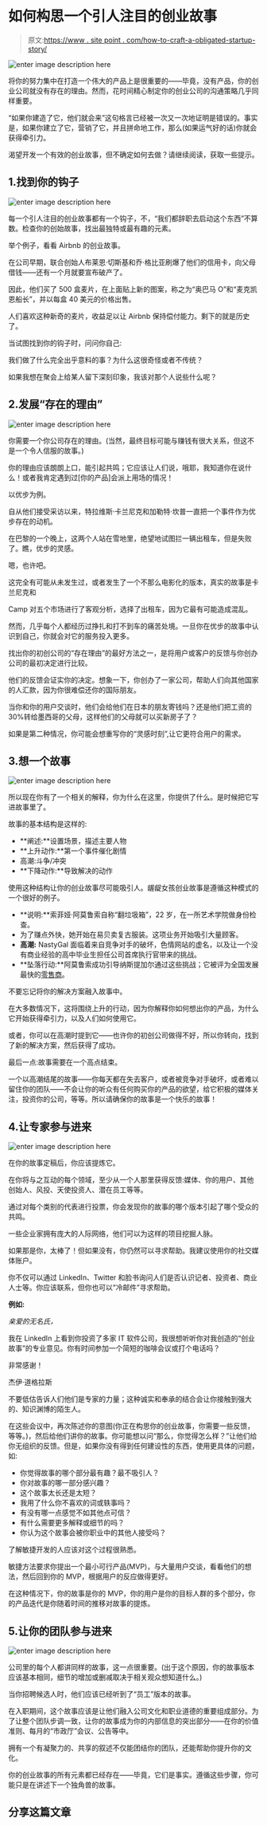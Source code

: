 # 如何构思一个引人注目的创业故事

> 原文:[https://www . site point . com/how-to-craft-a-obligated-startup-story/](https://www.sitepoint.com/how-to-craft-a-compelling-startup-story/)

![enter image description here](../Images/63d22e0a254b0ec16cf6572a0c57edf8.png)

将你的努力集中在打造一个伟大的产品上是很重要的——毕竟，没有产品，你的创业公司就没有存在的理由。然而，花时间精心制定你的创业公司的沟通策略几乎同样重要。

“如果你建造了它，他们就会来”这句格言已经被一次又一次地证明是错误的。事实是，如果你建立了它，营销了它，并且拼命地工作，那么(如果运气好的话)你就会获得牵引力。

渴望开发一个有效的创业故事，但不确定如何去做？请继续阅读，获取一些提示。

## 1.找到你的钩子

![enter image description here](../Images/083fdcf494659e0ca3b5b9893c47a804.png)

每一个引人注目的创业故事都有一个钩子，不，“我们都辞职去启动这个东西”不算数。检查你的创始故事，找出最独特或最有趣的元素。

举个例子，看看 Airbnb 的创业故事。

在公司早期，联合创始人布莱恩·切斯基和乔·格比亚刷爆了他们的信用卡，向父母借钱——还有一个月就要宣布破产了。

因此，他们买了 500 盒麦片，在上面贴上新的图案，称之为“奥巴马 O”和“麦克凯恩船长”，并以每盒 40 美元的价格出售。

人们喜欢这种新奇的麦片，收益足以让 Airbnb 保持偿付能力。剩下的就是历史了。

当试图找到你的钩子时，问问你自己:

我们做了什么完全出乎意料的事？为什么这很奇怪或者不传统？

如果我想在聚会上给某人留下深刻印象，我该对那个人说些什么呢？

## 2.发展“存在的理由”

![enter image description here](../Images/ea8e717b983ac4edd0081688f7685f0e.png)

你需要一个你公司存在的理由。(当然，最终目标可能与赚钱有很大关系，但这不是一个令人信服的故事。)

你的理由应该朗朗上口，能引起共鸣；它应该让人们说，哦耶，我知道你在说什么！或者我肯定遇到过[你的产品]会派上用场的情况！

以优步为例。

自从他们接受采访以来，特拉维斯·卡兰尼克和加勒特·坎普一直把一个事件作为优步存在的动机。

在巴黎的一个晚上，这两个人站在雪地里，绝望地试图拦一辆出租车，但是失败了。瞧，优步的灵感。

嗯，也许吧。

这完全有可能从未发生过，或者发生了一个不那么电影化的版本，真实的故事是卡兰尼克和

Camp 对五个市场进行了客观分析，选择了出租车，因为它最有可能造成混乱。

然而，几乎每个人都经历过挣扎和打不到车的痛苦处境。一旦你在优步的故事中认识到自己，你就会对它的服务投入更多。

找出你的初创公司的“存在理由”的最好方法之一，是将用户或客户的反馈与你创办公司的最初决定进行比较。

他们的反馈会证实你的决定。想象一下，你创办了一家公司，帮助人们向其他国家的人汇款，因为你很难偿还你的国际朋友。

当你和你的用户交谈时，他们会给他们在日本的朋友寄钱吗？还是他们把工资的 30%转给墨西哥的父母，这样他们的父母就可以买新房子了？

如果是第二种情况，你可能会想重写你的“灵感时刻”,让它更符合用户的需求。

## 3.想一个故事

![enter image description here](../Images/16eb435c6f8e16619e127a042fa0d57b.png)

所以现在你有了一个相关的解释，你为什么在这里，你提供了什么。是时候把它写进故事里了。

故事的基本结构是这样的:

*   **阐述:**设置场景，描述主要人物
*   **上升动作:**第一个事件催化剧情
*   高潮:斗争/冲突
*   **下降动作:**导致解决的动作

使用这种结构让你的创业故事尽可能吸引人。龌龊女孩创业故事是遵循这种模式的一个很好的例子。

*   **说明:**索菲娅·阿莫鲁索自称“翻垃圾箱”，22 岁，在一所艺术学院做身份检查。
*   为了赚点外快，她开始在易贝卖复古服装。这项业务开始吸引大量顾客。
*   **高潮:** NastyGal 面临着来自竞争对手的破坏，色情网站的虚名，以及让一个没有商业经验的高中毕业生担任公司首席执行官带来的挑战。
*   **坠落行动:**阿莫鲁索成功引导纳斯提加尔通过这些挑战；它被评为全国发展最快的[零售商](http://www.nytimes.com/2013/03/25/technology/nasty-gal-an-online-start-up-is-a-fast-growing-retailer.html)。

不要忘记将你的解决方案融入故事中。

在大多数情况下，这将围绕上升的行动，因为你解释你如何想出你的产品，为什么它开始获得牵引力，以及人们如何使用它。

或者，你可以在高潮时提到它——也许你的初创公司做得不好，所以你转向，找到了新的解决方案，然后获得了成功。

最后一点:故事需要在一个高点结束。

一个以高潮结尾的故事——你每天都在失去客户，或者被竞争对手破坏，或者难以留住你的团队——不会让你的听众有任何购买你的产品的欲望，给它积极的媒体关注，投资你的公司，等等。所以请确保你的故事是一个快乐的故事！

## 4.让专家参与进来

![enter image description here](../Images/9f8f3dc0157db3b48a16e233aa4489a1.png)

在你的故事定稿后，你应该提炼它。

在你将与之互动的每个领域，至少从一个人那里获得反馈:媒体、你的用户、其他创始人、风投、天使投资人、潜在员工等等。

通过对每个类别的代表进行投票，你会发现你的故事的哪个版本引起了哪个受众的共鸣。

一些企业家拥有庞大的人际网络，他们可以为这样的项目挖掘人脉。

如果那是你，太棒了！但如果没有，你仍然可以寻求帮助。我建议使用你的社交媒体账户。

你不仅可以通过 LinkedIn、Twitter 和脸书询问人们是否认识记者、投资者、商业人士等。你应该联系，但你也可以“冷邮件”寻求帮助。

**例如:**

*亲爱的无名氏，*

我在 LinkedIn 上看到你投资了多家 IT 软件公司，我很想听听你对我创造的“创业故事”的专业意见。你有时间参加一个简短的咖啡会议或打个电话吗？

非常感谢！

杰伊·道格拉斯

不要低估告诉人们他们是专家的力量；这种诚实和奉承的结合会让你接触到强大的、知识渊博的陌生人。

在这些会议中，再次陈述你的意图(你正在构思你的创业故事，你需要一些反馈，等等。)，然后给他们讲你的故事。你可能想以问“那么，你觉得怎么样？”让他们给你无组织的反馈。但是，如果你没有得到任何建设性的东西，使用更具体的问题，如:

*   你觉得故事的哪个部分最有趣？最不吸引人？
*   你对故事的哪一部分感兴趣？
*   这个故事太长还是太短？
*   我用了什么你不喜欢的词或轶事吗？
*   有没有哪一点感觉不如其他点可信？
*   有什么需要更多解释或细节的吗？
*   你认为这个故事会被你职业中的其他人接受吗？

了解敏捷开发的人应该对这个过程很熟悉。

敏捷方法要求你提出一个最小可行产品(MVP)，与大量用户交谈，看看他们的想法，然后回到你的 MVP，根据用户的反应做得更好。

在这种情况下，你的故事是你的 MVP，你的用户是你的目标人群的多个部分，你的产品迭代是你随着时间的推移对故事的提炼。

## 5.让你的团队参与进来

![enter image description here](../Images/4e39ac099f6f6739b15f85ce415bf76b.png)

公司里的每个人都讲同样的故事，这一点很重要。(出于这个原因，你的故事版本应该基本相同，细节的增加或删减取决于相关观众想知道什么。)

当你招聘候选人时，他们应该已经听到了“员工”版本的故事。

在入职期间，这个故事应该是让他们融入公司文化和职业道德的重要组成部分。为了让整个团队步调一致，让你的故事成为你的内部信息的突出部分——在你的价值准则、每月的“市政厅”会议、公告等中。

拥有一个有凝聚力的、共享的叙述不仅能团结你的团队，还能帮助你提升你的文化。

你的创业故事的所有元素都已经存在——毕竟，它们是事实。遵循这些步骤，你可能只是在讲述下一个独角兽的故事。

## 分享这篇文章